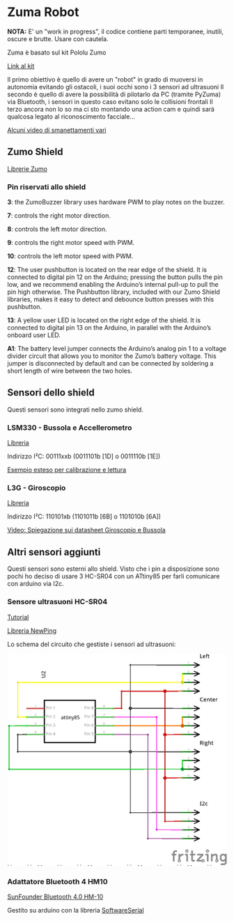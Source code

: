 # Zuma Robot

**NOTA:** E' un "work in progress", il codice contiene parti temporanee, inutili, oscure e brutte. Usare con cautela.

Zuma è basato sul kit Pololu Zumo

[Link al kit](https://www.pololu.com/product/2509)

Il primo obiettivo è quello di avere un "robot" in grado di muoversi in autonomia evitando gli ostacoli, i suoi occhi sono i 3 sensori ad ultrasuoni
Il secondo è quello di avere la possibilità di pilotarlo da PC (tramite PyZuma) via Bluetooth, i sensori in questo caso evitano solo le collisioni frontali
Il terzo ancora non lo so ma ci sto montando una action cam e quindi sarà qualcosa legato al riconoscimento facciale...

[Alcuni video di smanettamenti vari](https://www.youtube.com/playlist?list=PLJIxBVzDzd1Iara72QcWV6yH5hbcxgozS)

## Zumo Shield

[Librerie Zumo](https://github.com/pololu/zumo-shield)

### Pin riservati allo shield

**3**: the ZumoBuzzer library uses hardware PWM to play notes on the buzzer.

**7**: controls the right motor direction.

**8**: controls the left motor direction.

**9**: controls the right motor speed with PWM.

**10**: controls the left motor speed with PWM.

**12**: The user pushbutton is located on the rear edge of the shield. It is connected to digital pin 12 on the Arduino; pressing the button pulls the pin low, and we recommend enabling the Arduino’s internal pull-up to pull the pin high otherwise. The Pushbutton library, included with our Zumo Shield libraries, makes it easy to detect and debounce button presses with this pushbutton.

**13**: A yellow user LED is located on the right edge of the shield. It is connected to digital pin 13 on the Arduino, in parallel with the Arduino’s onboard user LED.

**A1**: The battery level jumper connects the Arduino’s analog pin 1 to a voltage divider circuit that allows you to monitor the Zumo’s battery voltage. This jumper is disconnected by default and can be connected by soldering a short length of wire between the two holes.

## Sensori dello shield

Questi sensori sono integrati nello zumo shield.

### LSM330 - Bussola e Accellerometro

[Libreria](https://github.com/pololu/lsm303-arduino)

Indirizzo I²C: 00111xxb (0011101b [1D] o 0011110b [1E])

[Esempio esteso per calibrazione e lettura](https://github.com/pololu/zumo-shield/blob/master/ZumoExamples/examples/Compass/Compass.ino)

### L3G - Giroscopio

[Libreria](https://github.com/pololu/l3g-arduino)

Indirizzo I²C: 110101xb (1101011b [6B] o 1101010b [6A])

[Video: Spiegazione sui datasheet Giroscopio e Bussola](https://www.youtube.com/watch?v=anMzEbbbrp8&list=PLUMWjy5jgHK30fkGrufluENJqZmLZkmqI)

## Altri sensori aggiunti

Questi sensori sono esterni allo shield.
Visto che i pin a disposizione sono pochi ho deciso di usare 3 HC-SR04 con un ATtiny85 per farli comunicare con arduino via I2c.

### Sensore ultrasuoni HC-SR04

[Tutorial](http://www.giuseppecaccavale.it/arduino/sensore-ad-ultrasuoni-hc-sr04-arduino/)

[Libreria NewPing](https://bitbucket.org/teckel12/arduino-new-ping/wiki/Home)

Lo schema del circuito che gestiste i sensori ad ultrasuoni:

![HC-SR04 I2C](docs/HC-SR04_i2c.png)

### Adattatore Bluetooth 4 HM10

[SunFounder Bluetooth 4.0 HM-10](https://www.sunfounder.com/bluetooth-4-0-hm-10-master-slave-module.html)

Gestito su arduino con la libreria [SoftwareSerial](https://www.arduino.cc/en/Reference/softwareSerial)
